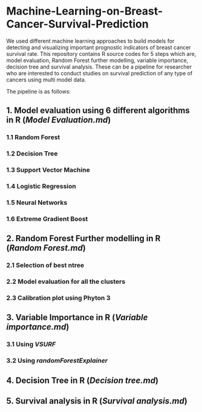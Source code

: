 # Machine-Learning-on-Breast-Cancer-Survival-Prediction
We used different machine learning approaches to build models for detecting and visualizing important prognostic indicators of 
breast cancer survival rate. This repository contains R source codes for 5 steps which are, model evaluation, 
Random Forest further modelling, variable importance, decision tree and survival analysis. These can be a pipeline 
for researcher who are interested to conduct studies on survival prediction of any type of cancers using multi model data. 

The pipeline is as follows:

## 1. Model evaluation using 6 different algorithms in R (_Model Evaluation.md_)
  ### 1.1 Random Forest
  ### 1.2 Decision Tree
  ### 1.3 Support Vector Machine
  ### 1.4 Logistic Regression
  ### 1.5 Neural Networks
  ### 1.6 Extreme Gradient Boost
 
## 2. Random Forest Further modelling in R (_Random Forest.md_)
  ### 2.1 Selection of best ntree
  ### 2.2 Model evaluation for all the clusters
  ### 2.3 Calibration plot using Phyton 3
 
## 3. Variable Importance in R (_Variable importance.md_)
  ### 3.1 Using _VSURF_
  ### 3.2 Using _randomForestExplainer_

## 4. Decision Tree in R (_Decision tree.md_)

## 5. Survival analysis in R (_Survival analysis.md_)

